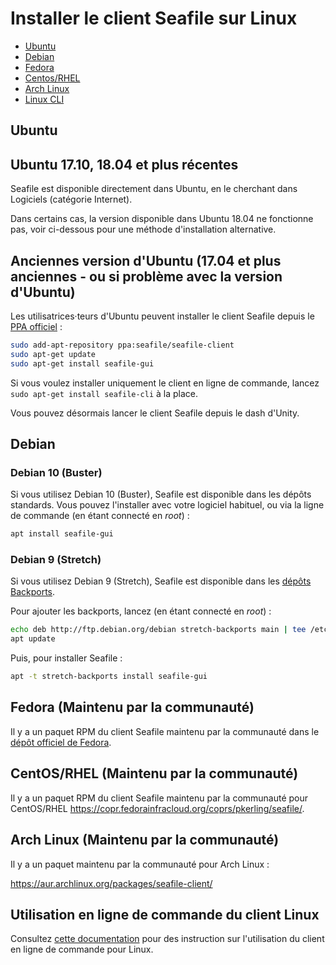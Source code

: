# Installer le client Seafile sur Linux

<p><div class="toc">
<ul>
<li><a href="#wiki-ubuntu">Ubuntu</a></li>
<li><a href="#wiki-ubuntu">Debian</a></li>
<li><a href="#wiki-ubuntu">Fedora</a></li>
<li><a href="#wiki-centos">Centos/RHEL</a></li>
<li><a href="#wiki-archlinux">Arch Linux</a></li>
<li><a href="#wiki-cli">Linux CLI</a></li>
</ul>
</p>

## <a id="wiki-ubuntu"></a> Ubuntu

## Ubuntu 17.10, 18.04 et plus récentes

Seafile est disponible directement dans Ubuntu, en le cherchant dans Logiciels (catégorie Internet).

Dans certains cas, la version disponible dans Ubuntu 18.04 ne fonctionne pas, voir ci-dessous pour une méthode d'installation alternative.

## Anciennes version d'Ubuntu (17.04 et plus anciennes - ou si problème avec la version d'Ubuntu)

Les utilisatrices·teurs d'Ubuntu peuvent installer le client Seafile depuis le [PPA officiel](https://code.launchpad.net/~seafile/+archive/ubuntu/seafile-client) :

```sh
sudo add-apt-repository ppa:seafile/seafile-client
sudo apt-get update
sudo apt-get install seafile-gui
```

Si vous voulez installer uniquement le client en ligne de commande, lancez `sudo apt-get install seafile-cli` à la place.

Vous pouvez désormais lancer le client Seafile depuis le dash d'Unity. 

## <a id="wiki-debian"></a> Debian

### Debian 10 (Buster)

Si vous utilisez Debian 10 (Buster), Seafile est disponible dans les dépôts standards. Vous pouvez l'installer avec votre logiciel habituel, ou via la ligne de commande (en étant connecté en *root*) :

```sh
apt install seafile-gui
```

### Debian 9 (Stretch)
Si vous utilisez Debian 9 (Stretch), Seafile est disponible dans les [dépôts Backports](https://backports.debian.org/Instructions/).

Pour ajouter les backports, lancez (en étant connecté en *root*) :

```sh
echo deb http://ftp.debian.org/debian stretch-backports main | tee /etc/apt/sources.list.d/backports.list
apt update
```

Puis, pour installer Seafile :

```sh
apt -t stretch-backports install seafile-gui
```

## <a id="wiki-fedora"></a> Fedora (Maintenu par la communauté)

Il y a un paquet RPM du client Seafile maintenu par la communauté dans le [dépôt officiel de Fedora](https://admin.fedoraproject.org/pkgdb/package/rpms/seafile/).

## <a id="wiki-centos"></a> CentOS/RHEL (Maintenu par la communauté)

Il y a un paquet RPM du client Seafile maintenu par la communauté pour CentOS/RHEL https://copr.fedorainfracloud.org/coprs/pkerling/seafile/.

## <a id="wiki-archlinux"></a> Arch Linux (Maintenu par la communauté)

Il y a un paquet maintenu par la communauté pour Arch Linux :

https://aur.archlinux.org/packages/seafile-client/

## <a id="wiki-cli"></a> Utilisation en ligne de commande du client Linux

Consultez [cette documentation](linux-cli.md) pour des instruction sur l'utilisation du client en ligne de commande pour Linux.
